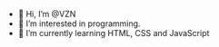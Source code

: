 - 👋 Hi, I’m @VZN
- 👀 I’m interested in programming.
- 🌱 I’m currently learning HTML, CSS and JavaScript

<!---
VZNURUIM/VZNURUIM is a ✨ special ✨ repository because its `README.md` (this file) appears on your GitHub profile.
You can click the Preview link to take a look at your changes.
--->
